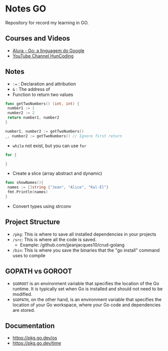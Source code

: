# Notes GO

Repository for record my learning in GO.

## Courses and Videos

- [Alura - Go: a linguagem do Google](https://cursos.alura.com.br/course/golang)
- [YouTube Channel HunCoding](https://www.youtube.com/@huncoding)

## Notes

- `:=` : Declaration and attribution  
- `&` : The address of
- Function to return two values

``` go
func getTwoNumbers() (int, int) {
 number1 := 1
 number2 := 2
 return number1, number2
}

number1, number2 := getTwoNumbers()
_, number2 := getTwoNumbers() // Ignore first return
```

- `while` not exist, but you can use `for`

``` go
for {

}
```

- Create a slice (array abstract and dynamic)

``` go
func showNames(){
 names := []string {"Jean", "Alice", "Kal-El"}
 fmt.Println(names)
}
```

- Convert types using strconv

## Project Structure

- `/pkg`: This is where to save all installed dependencies in your projects
- `/src`: This is where all the code is saved.
    - Example: /github.com/jjeanjacques10/crud-golang
- `/bin`: This is where you save the binaries that the "go install" command uses to compile

## GOPATH vs GOROOT

- `$GOROOT` is an environment variable that specifies the location of the Go runtime. It is typically set when Go is installed and should not need to be modified. 
- `$GOPATH`, on the other hand, is an environment variable that specifies the location of your Go workspace, where your Go code and dependencies are stored.

## Documentation

- <https://pkg.go.dev/os>
- <https://pkg.go.dev/time>
